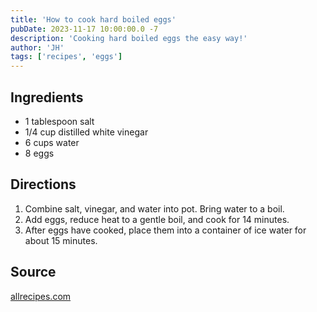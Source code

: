 ```yaml
---
title: 'How to cook hard boiled eggs'
pubDate: 2023-11-17 10:00:00.0 -7
description: 'Cooking hard boiled eggs the easy way!'
author: 'JH'
tags: ['recipes', 'eggs']
---
```


## Ingredients

- 1 tablespoon salt
- 1/4 cup distilled white vinegar
- 6 cups water
- 8 eggs

## Directions

1. Combine salt, vinegar, and water into pot. Bring water to a boil.
2. Add eggs, reduce heat to a gentle boil, and cook for 14 minutes.
3. After eggs have cooked, place them into a container of ice water for about 15 minutes.

## Source

[allrecipes.com](https://www.allrecipes.com/recipe/213737/kens-perfect-hard-boiled-egg-and-i-mean-perfect/)
